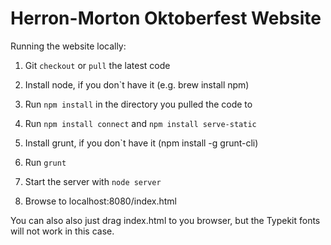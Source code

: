 Herron-Morton Oktoberfest Website
===============

Running the website locally:

1. Git `checkout` or `pull` the latest code

2. Install node, if you don`t have it (e.g. brew install npm)

3. Run `npm install` in the directory you pulled the code to

4. Run `npm install connect` and `npm install serve-static`

5. Install grunt, if you don`t have it (npm install -g grunt-cli)
 
6. Run `grunt`

7. Start the server with `node server`

8. Browse to localhost:8080/index.html

You can also also just drag index.html to you browser, but the Typekit fonts will not work in this case.
